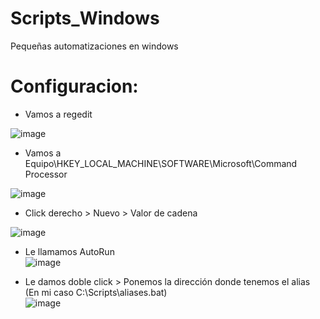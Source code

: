 # Scripts_Windows
Pequeñas automatizaciones en windows

# Configuracion:
- Vamos a regedit  

![image](https://user-images.githubusercontent.com/103390623/236187549-52e523a3-5d59-4469-a09b-1d8a1fd40c27.png)

- Vamos a Equipo\HKEY_LOCAL_MACHINE\SOFTWARE\Microsoft\Command Processor
  
![image](https://user-images.githubusercontent.com/103390623/236186371-fc6ca3ba-d3fd-44fe-9a0a-2d4a02bf8fc7.png)

- Click derecho > Nuevo > Valor de cadena
  
![image](https://user-images.githubusercontent.com/103390623/236186858-7003d018-f123-4607-834f-286b31b273cc.png)
  
- Le llamamos AutoRun  
![image](https://user-images.githubusercontent.com/103390623/236188026-db5068a9-9bee-49ff-b50c-d4dee86f5bdf.png)

- Le damos doble click > Ponemos la dirección donde tenemos el alias (En mi caso C:\Scripts\aliases.bat)  
![image](https://user-images.githubusercontent.com/103390623/236188441-ee6353a4-bd4b-4df9-ab18-1d273cffc5f2.png)

